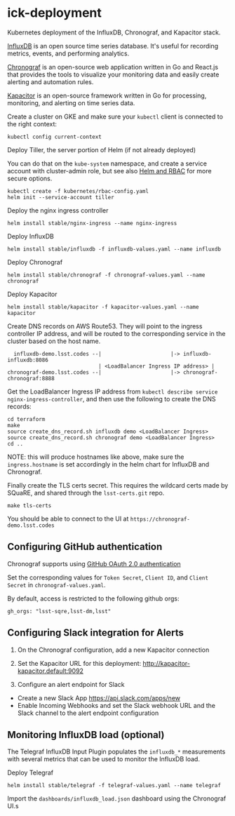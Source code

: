 # ick-deployment
Kubernetes deployment of the InfluxDB, Chronograf, and Kapacitor stack.

[InfluxDB](https://github.com/influxdata/influxdb) is an open source time series database. It's useful for recording metrics, events, and performing analytics.

[Chronograf](https://github.com/influxdata/chronograf) is an open-source web application written in Go and React.js that provides the tools to visualize your monitoring data and easily create alerting and automation rules.

[Kapacitor](https://github.com/influxdata/kapacitor) is an open-source framework written in Go for processing, monitoring, and alerting on time series data.

Create a cluster on GKE and make sure your `kubectl` client is connected to the right context:
```
kubectl config current-context
```

Deploy Tiller, the server portion of Helm (if not already deployed)

You can do that on the `kube-system` namespace, and create a service account with cluster-admin role, but see also [Helm and RBAC](https://docs.helm.sh/using_helm/#role-based-access-control) for more secure options.
```
kubectl create -f kubernetes/rbac-config.yaml
helm init --service-account tiller
```

Deploy the nginx ingress controller
```
helm install stable/nginx-ingress --name nginx-ingress
```

Deploy InfluxDB
```
helm install stable/influxdb -f influxdb-values.yaml --name influxdb
```

Deploy Chronograf
```
helm install stable/chronograf -f chronograf-values.yaml --name chronograf
```

Deploy Kapacitor
```
helm install stable/kapacitor -f kapacitor-values.yaml --name kapacitor
```

Create DNS records on AWS Route53. They will point to the ingress controller IP address, and will be routed to the corresponding service in the cluster based on the host name.

```
  influxdb-demo.lsst.codes --|                      |-> influxdb-influxdb:8086
                             | <LoadBalancer Ingress IP address> |  
chronograf-demo.lsst.codes --|                      |-> chronograf-chronograf:8888
```

Get the LoadBalancer Ingress IP address from `kubectl describe service nginx-ingress-controller`, and then use the following to create the DNS records:
```
cd terraform
make
source create_dns_record.sh influxdb demo <LoadBalancer Ingress>
source create_dns_record.sh chronograf demo <LoadBalancer Ingress>
cd ..
```

NOTE: this will produce hostnames like above, make sure the `ingress.hostname` is set accordingly in the helm chart for InfluxDB and Chronograf.

Finally create the TLS certs secret. This requires the wildcard certs made by SQuaRE, and shared through the `lsst-certs.git` repo.
```
make tls-certs
```

You should be able to connect to the UI at `https://chronograf-demo.lsst.codes`

## Configuring GitHub authentication

Chronograf supports using [GitHub OAuth 2.0 authentication](https://docs.influxdata.com/chronograf/v1.7/administration/managing-security/#configuring-github-authentication)

Set the corresponding values for `Token Secret`, `Client ID`, and `Client Secret` in `chronograf-values.yaml`.

By default, access is restricted to the following github orgs:

```
gh_orgs: "lsst-sqre,lsst-dm,lsst"
```

## Configuring Slack integration for Alerts

1. On the Chronograf configuration, add a new Kapacitor connection
2. Set the Kapacitor URL for this deployment: http://kapacitor-kapacitor.default:9092

3. Configure an alert endpoint for Slack
  - Create a new Slack App https://api.slack.com/apps/new
  - Enable Incoming Webhooks and set the Slack webhook URL and the Slack channel to the alert endpoint configuration

## Monitoring InfluxDB load (optional)

The Telegraf InfluxDB Input Plugin populates the `influxdb_*` measurements with several metrics that can be used to monitor the InfluxDB load.

Deploy Telegraf
```
helm install stable/telegraf -f telegraf-values.yaml --name telegraf
```

Import the `dashboards/influxdb_load.json` dashboard using the Chronograf UI.s
